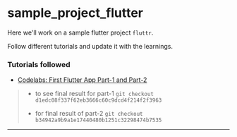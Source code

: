 # sample_project_flutter

Here we'll work on a sample flutter project `fluttr`.

Follow different tutorials and update it with the learnings.

### Tutorials followed

* [Codelabs: First Flutter App Part-1 and Part-2](./_wiki/codelabs--write-your-first-flutter-app.md)

> * to see final result for part-1 `git checkout d1edc08f337f62eb3666c60c9dcd4f214f2f3963`
>
> * for final result of part-2 `git checkout b34942a9b9a1e17440480b1251c32298474b7535`


---

